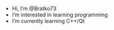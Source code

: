 - Hi, I’m @Bratko73
- I’m interested in learning programming
- I’m currently learning C++/Qt


<!---
Bratko73/Bratko73 is a ✨ special ✨ repository because its `README.md` (this file) appears on your GitHub profile.
You can click the Preview link to take a look at your changes.
--->
